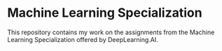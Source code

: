 # Machine Learning Specialization
This repository contains my work on the assignments from the Machine Learning Specialization offered by DeepLearning.AI.
